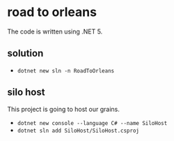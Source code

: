 # road to orleans

The code is written using .NET 5.

## solution

* `dotnet new sln -n RoadToOrleans`

## silo host

This project is going to host our grains.

* `dotnet new console --language C# --name SiloHost`
* `dotnet sln add SiloHost/SiloHost.csproj`